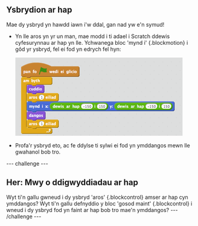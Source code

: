 ## Ysbrydion ar hap

Mae dy ysbryd yn hawdd iawn i'w ddal, gan nad yw e'n symud!

+ Yn lle aros yn yr un man, mae modd i ti adael i Scratch ddewis cyfesurynnau ar hap yn lle.  Ychwanega bloc 'mynd i' {.blockmotion} i gôd yr ysbryd, fel ei fod yn edrych fel hyn:

	![screenshot](images/ghost-random.png)

+ Profa'r ysbryd eto, ac fe ddylse ti sylwi ei fod yn ymddangos mewn lle gwahanol bob tro.

--- challenge ---
## Her: Mwy o ddigwyddiadau ar hap
Wyt ti'n gallu gwneud i dy ysbryd 'aros' {.blockcontrol} amser ar hap cyn ymddangos? Wyt ti'n gallu defnyddio y bloc 'gosod maint' {.blockcontrol} i wneud i dy ysbryd fod yn faint ar hap bob tro mae'n ymddangos?
--- /challenge ---
